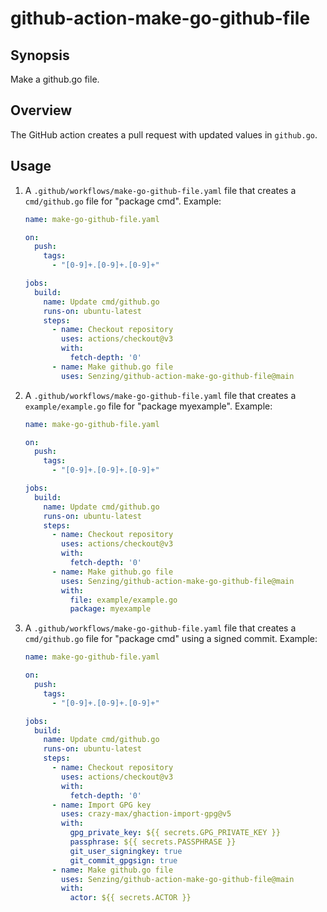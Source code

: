 # github-action-make-go-github-file

## Synopsis

Make a github.go file.

## Overview

The GitHub action creates a pull request with updated values in `github.go`.

## Usage

1. A `.github/workflows/make-go-github-file.yaml` file
   that creates a `cmd/github.go` file for "package cmd".
   Example:

    ```yaml
    name: make-go-github-file.yaml

    on:
      push:
        tags:
          - "[0-9]+.[0-9]+.[0-9]+"

    jobs:
      build:
        name: Update cmd/github.go
        runs-on: ubuntu-latest
        steps:
          - name: Checkout repository
            uses: actions/checkout@v3
            with:
              fetch-depth: '0'
          - name: Make github.go file
            uses: Senzing/github-action-make-go-github-file@main
    ```

1. A `.github/workflows/make-go-github-file.yaml` file
   that creates a `example/example.go` file for "package myexample".
   Example:

    ```yaml
    name: make-go-github-file.yaml

    on:
      push:
        tags:
          - "[0-9]+.[0-9]+.[0-9]+"

    jobs:
      build:
        name: Update cmd/github.go
        runs-on: ubuntu-latest
        steps:
          - name: Checkout repository
            uses: actions/checkout@v3
            with:
              fetch-depth: '0'
          - name: Make github.go file
            uses: Senzing/github-action-make-go-github-file@main
            with:
              file: example/example.go
              package: myexample
    ```

1. A `.github/workflows/make-go-github-file.yaml` file
   that creates a `cmd/github.go` file for "package cmd"
   using a signed commit.
   Example:

    ```yaml
    name: make-go-github-file.yaml

    on:
      push:
        tags:
          - "[0-9]+.[0-9]+.[0-9]+"

    jobs:
      build:
        name: Update cmd/github.go
        runs-on: ubuntu-latest
        steps:
          - name: Checkout repository
            uses: actions/checkout@v3
            with:
              fetch-depth: '0'
          - name: Import GPG key
            uses: crazy-max/ghaction-import-gpg@v5
            with:
              gpg_private_key: ${{ secrets.GPG_PRIVATE_KEY }}
              passphrase: ${{ secrets.PASSPHRASE }}
              git_user_signingkey: true
              git_commit_gpgsign: true
          - name: Make github.go file
            uses: Senzing/github-action-make-go-github-file@main
            with:
              actor: ${{ secrets.ACTOR }}
    ```
